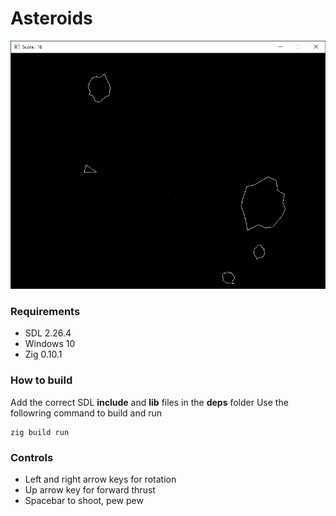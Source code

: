 # Asteroids

![Game Screenshot](https://raw.githubusercontent.com/ClearlyKyle/Zig-Asteroids/master/screenshot.PNG)

### Requirements 
* SDL 2.26.4
* Windows 10
* Zig 0.10.1

### How to build
Add the correct SDL **include** and **lib** files in the **deps** folder
Use the followring command to build and run
```
zig build run
```

### Controls 
* Left and right arrow keys for rotation
* Up arrow key for forward thrust
* Spacebar to shoot, pew pew

